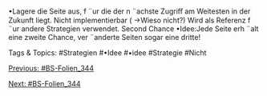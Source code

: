 •Lagere die Seite aus, f ¨ur die der n ¨achste Zugriﬀ am Weitesten in der Zukunft liegt.
Nicht implementierbar ( →Wieso nicht?)
Wird als Referenz f ¨ur andere Strategien verwendet.
Second Chance
•Idee:Jede Seite erh ¨alt eine zweite Chance, ver ¨anderte Seiten sogar eine dritte!

   Tags & Topics:
   #Strategien
   #•Idee
   #•idee
   #Strategie
   #Nicht

[Previous: #BS-Folien_344](BS-Folien_344.md)

[Next: #BS-Folien_344](BS-Folien_344.md)